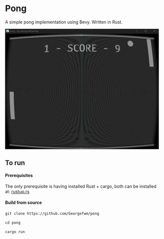 # Pong
A simple pong implementation using Bevy. Written in Rust.

![Screenshot](Screenshot.png?raw=true)

## To run
#### Prerequisites
The only prerequisite is having installed Rust + cargo, both can be installed at: [rustup.rs](https://rustup.rs/)

#### Build from source
```shell
git clone https://github.com/Georgefwm/pong
```
```shell
cd pong
```
```shell
cargo run
```
